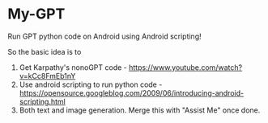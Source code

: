 # My-GPT
Run GPT python code on Android using Android scripting!

So the basic idea is to 
1. Get Karpathy's nonoGPT code - https://www.youtube.com/watch?v=kCc8FmEb1nY
2. Use android scripting to run python code - https://opensource.googleblog.com/2009/06/introducing-android-scripting.html
3. Both text and image generation. Merge this with "Assist Me" once done.
